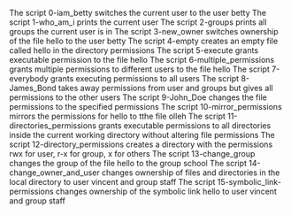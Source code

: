 The script 0-iam_betty switches the current user to the user betty
The script 1-who_am_i prints the current user
The script 2-groups prints all groups the current user is in
The script 3-new_owner switches ownership of the  file hello to the user betty
The script 4-empty creates an empty file called hello in the directory permissions
The script 5-execute grants executable permission to the file hello
The script 6-multiple_permissions grants multiple permissions to different users to the file hello
The script 7-everybody grants executing permissions to all users
The script 8-James_Bond takes away permissions from user and groups but gives all permissions to the other users
The script 9-John_Doe changes the file permissions to the specified permissions
The script 10-mirror_permissions mirrors the permissions for hello to tthe file olleh
The script 11-directories_permissions grants executable permissions to all directories inside the current working directory without altering file permissions
The script 12-directory_permissions creates a directory with the permissions rwx for user, r-x for group, x for others
The script 13-change_group changes the group of the file hello to the group school
The script 14-change_owner_and_user changes ownership of files and directories in the local directory to user vincent and group staff
The script 15-symbolic_link-permissions changes ownership of the symbolic link hello to user vincent and group staff

